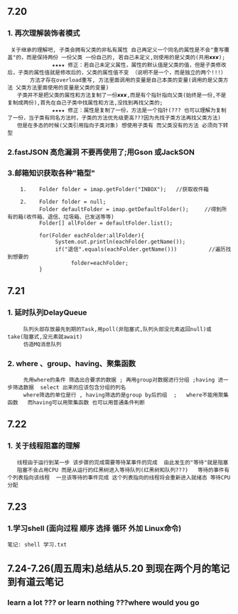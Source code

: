 ## 7.20
### 1. 再次理解装饰者模式
     关于继承的理解吧, 子类会拥有父类的非私有属性 自己再定义一个同名的属性是不会"重写覆盖"的，而是保持两份 一份父类 一份自己的, 若自己未定义,则使用的是父类的(共用✘✘✘); 
                  ★★★★ 修正：若自己未定义属性，属性的默认值是父类的值，但是子类修改后，子类的属性值就是修改后的，父类的属性值不变 （说明不是一个，而是独立的两个!!!）
           方法才存在overload重写, 方法里面调用的变量是自己本类的变量(调用的是父类方法 父类方法里面使用的变量是父类的变量)
       子类并不是把父类的属性和方法复制了一份✘✘✘,而是有个指针指向父类(始终是一份,不是复制成两份),首先在自己子类中找属性和方法,没找到再找父类的;
                  ★★★★ 修正：属性是复制了一份，方法是一个指针(??? 也可以理解为复制了一份，当子类有同名方法时，子类的方法优先级更高???因为先找子类方法再找父类方法)
       但是在多态的时候(父类引用指向子类对象) 想使用子类有 而父类没有的方法 必须向下转型
### 2.fastJSON 高危漏洞 不要再使用了;用Gson 或JackSON
### 3.邮箱知识获取各种"箱型"
        1.    Folder folder = imap.getFolder("INBOX");   //获取收件箱
            
        2.    Folder folder = null;
              Folder defaultFolder = imap.getDefaultFolder();     //得到所有的箱(收件箱、退信、垃圾箱、已发送等等)
              Folder[] allFolder = defaultFolder.list();
            
              for(Folder eachFolder:allFolder){
                   System.out.println(eachFolder.getName());
                   if("退信".equals(eachFolder.getName()))          //遍历找到想要的
                        folder=eachFolder;
              }
## 7.21
### 1. 延时队列DelayQueue
         队列头部存放最先到期的Task,用poll(非阻塞式,队列头部没元素返回null)或take(阻塞式,没元素就await)
         仿造MQ消息队列
### 2. where 、group、having、聚集函数
         先用where的条件 筛选出合要求的数据 ; 再用group对数据进行分组 ;having 进一步筛选数据  select 出来的应该包含分组的列名
         where筛选的单位是行 , having筛选的是group by后的组  ;   where不能用聚集函数   而having可以用聚集函数 也可以用普通条件判断

## 7.22
### 1. 关于线程阻塞的理解
       线程由于运行到某一步 该步骤的完成需要等待某事件的完成  由此发生的"等待"就是阻塞
       阻塞不会占用CPU 而是从运行的红黑树进入等待队列(红黑树和队列???)   等待的事件有个列表指向该线程  一旦该等待的事件完成 这个列表指向的线程将会重新进入就绪态 等待CPU分配
## 7.23
### 1.学习shell (面向过程 顺序 选择 循环  外加 Linux命令)
    笔记: shell 学习.txt

## 7.24-7.26(周五周末)总结从5.20 到现在两个月的笔记到有道云笔记
### learn a lot ??? or learn nothing ???where would you go
    
